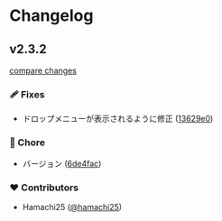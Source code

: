 # Changelog

## v2.3.2

[compare changes](https://github.com/hamachi25/d-Record/compare/v2.3.0...v2.3.1)

### 🩹 Fixes

-   ドロップメニューが表示されるように修正 ([13629e0](https://github.com/hamachi25/d-Record/commit/13629e0))

### 🏡 Chore

-   バージョン ([6de4fac](https://github.com/hamachi25/d-Record/commit/6de4fac))

### ❤️ Contributors

-   Hamachi25 ([@hamachi25](http://github.com/hamachi25))
